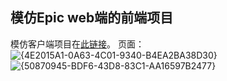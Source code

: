 ## 模仿Epic web端的前端项目
模仿客户端项目在[此链接](https://github.com/zhenghaoyang24/epic-client-imitation)。
页面：
![{4E2015A1-0A63-4C01-9340-B4EA2BA38D30}](https://github.com/user-attachments/assets/9a3b7cf5-3424-40ea-8ac2-86c5e048a4d9)
![{50870945-BDF6-43D8-83C1-AA16597B2477}](https://github.com/user-attachments/assets/f67c2f83-d9bc-4bb0-af9f-1ec9e1561849)

